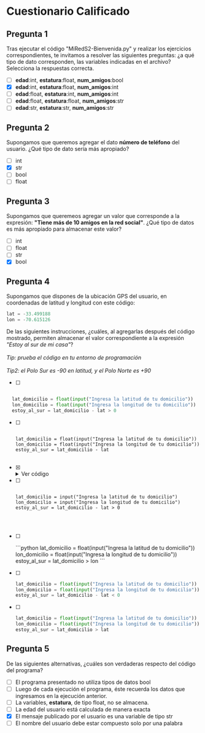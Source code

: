 # Cuestionario Calificado

## Pregunta 1

Tras ejecutar el código "MiRedS2-Bienvenida.py" y realizar los ejercicios
correspondientes, te invitamos a resolver las siguientes preguntas: ¿a qué tipo
de dato corresponden, las variables indicadas en el archivo? Selecciona la
respuestas correcta.
- [ ] **edad**:int, **estatura**:float, **num_amigos**:bool
- [X] **edad**:int, **estatura**:float, **num_amigos**:int
- [ ] **edad**:float, **estatura**:int, **num_amigos**:int
- [ ] **edad**:float, **estatura**:float, **num_amigos**:str
- [ ] **edad**:str, **estatura**:str, **num_amigos**:str

## Pregunta 2

Supongamos que queremos agregar el dato **número de teléfono** del usuario.
¿Qué tipo de dato sería más apropiado?
- [ ] int
- [X] str
- [ ] bool
- [ ] float

## Pregunta 3

Supongamos que queremeos agregar un valor que corresponde a la expresión:
**"Tiene más de 10 amigos en la red social"**. ¿Qué tipo de datos es más
apropiado para almacenar este valor?
- [ ] int
- [ ] float
- [ ] str
- [X] bool

## Pregunta 4

Supongamos que dispones de la ubicación GPS del usuario, en coordenadas de
latitud y longitud con este código:
```python
lat = -33.499188
lon = -70.615126
```
De las siguientes instrucciones, ¿cuáles, al agregarlas después del código
mostrado, permiten almacenar el valor correspondiente a la expresión _"Estoy
al sur de mi casa"_?\
<br>
_Tip: prueba el código en tu entorno de programación_\
<br>
_Tip2: el Polo Sur es -90 en latitud, y el Polo Norte es +90_

- [ ] <pre>
```python
  lat_domicilio = float(input("Ingresa la latitud de tu domicilio"))
  lon_domicilio = float(input("Ingresa la longitud de tu domicilio"))
  estoy_al_sur = lat_domicilio - lat > 0
  ```
  </pre>

- [ ] <pre><code class="language-python">
  lat_domicilio = float(input("Ingresa la latitud de tu domicilio"))
  lon_domicilio = float(input("Ingresa la longitud de tu domicilio"))
  estoy_al_sur = lat_domicilio - lat
  </code>
  </pre>

- [X] <details><summary>Ver código</summary>
  <p>

  ```python
  lat_domicilio = int(input("Ingresa la latitud de tu domicilio"))
  lon_domicilio = int(input("Ingresa la longitud de tu domicilio"))
  estoy_al_sur = lat_domicilio > lat

  ```
  <p>
  </detailes>

- [ ] <pre><code class="language-python">
  lat_domicilio = input("Ingresa la latitud de tu domicilio")
  lon_domicilio = input("Ingresa la longitud de tu domicilio")
  estoy_al_sur = lat_domicilio - lat > 0
  </code><pre>

- [ ] <p>
  ```python
  lat_domicilio = float(input("Ingresa la latitud de tu domicilio"))
  lon_domicilio = float(input("Ingresa la longitud de tu domicilio"))
  estoy_al_sur = lat_domicilio > lon
  ```
  </p>

- [ ] 
  ```python
  lat_domicilio = float(input("Ingresa la latitud de tu domicilio"))
  lon_domicilio = float(input("Ingresa la longitud de tu domicilio"))
  estoy_al_sur = lat_domicilio - lat < 0
  ```

- [ ] 
  ```python
  lat_domicilio = float(input("Ingresa la latitud de tu domicilio"))
  lon_domicilio = float(input("Ingresa la longitud de tu domicilio"))
  estoy_al_sur = lat_domicilio > lat
  ```

## Pregunta 5

De las siguientes alternativas, ¿cuáles son verdaderas respecto del código del
programa?

- [ ] El programa presentado no utiliza tipos de datos bool
- [ ] Luego de cada ejecución el programa, éste recuerda los datos que ingresamos en la ejecución anterior.
- [ ] La variables, **estatura**, de tipo float, no se almacena.
- [ ] La edad del usuario está calculada de manera exacta
- [X] El mensaje publicado por el usuario es una variable de tipo str
- [ ] El nombre del usuario debe estar compuesto solo por una palabra